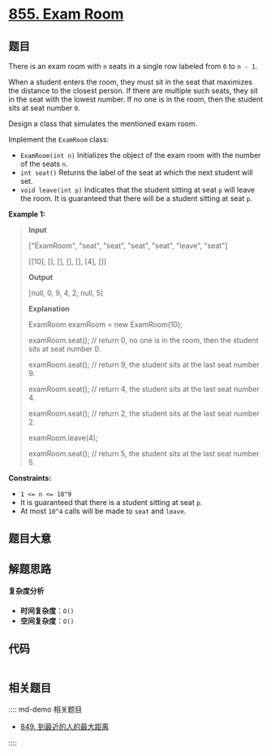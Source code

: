 # [855. Exam Room](https://leetcode.com/problems/exam-room/)

## 题目

There is an exam room with `n` seats in a single row labeled from `0` to `n -
1`.

When a student enters the room, they must sit in the seat that maximizes the
distance to the closest person. If there are multiple such seats, they sit in
the seat with the lowest number. If no one is in the room, then the student
sits at seat number `0`.

Design a class that simulates the mentioned exam room.

Implement the `ExamRoom` class:

- `ExamRoom(int n)` Initializes the object of the exam room with the number of the seats `n`.
- `int seat()` Returns the label of the seat at which the next student will set.
- `void leave(int p)` Indicates that the student sitting at seat `p` will leave the room. It is guaranteed that there will be a student sitting at seat `p`.

**Example 1:**

> **Input**
>
> ["ExamRoom", "seat", "seat", "seat", "seat", "leave", "seat"]
>
> [[10], [], [], [], [], [4], []]
>
> **Output**
>
> [null, 0, 9, 4, 2, null, 5]
>
> **Explanation**
>
> ExamRoom examRoom = new ExamRoom(10);
>
> examRoom.seat(); // return 0, no one is in the room, then the student sits at seat number 0.
>
> examRoom.seat(); // return 9, the student sits at the last seat number 9.
>
> examRoom.seat(); // return 4, the student sits at the last seat number 4.
>
> examRoom.seat(); // return 2, the student sits at the last seat number 2.
>
> examRoom.leave(4);
>
> examRoom.seat(); // return 5, the student sits at the last seat number 5.

**Constraints:**

- `1 <= n <= 10^9`
- It is guaranteed that there is a student sitting at seat `p`.
- At most `10^4` calls will be made to `seat` and `leave`.

## 题目大意

## 解题思路

#### 复杂度分析

- **时间复杂度**：`O()`
- **空间复杂度**：`O()`

## 代码

```javascript

```

## 相关题目

:::: md-demo 相关题目

- [849. 到最近的人的最大距离](https://leetcode.com/problems/maximize-distance-to-closest-person)

::::
